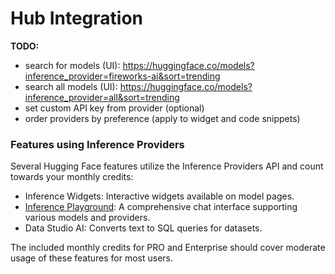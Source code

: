 # Hub Integration

**TODO:**
- search for models (UI): https://huggingface.co/models?inference_provider=fireworks-ai&sort=trending
- search all models (UI): https://huggingface.co/models?inference_provider=all&sort=trending
- set custom API key from provider (optional)
- order providers by preference (apply to widget and code snippets)

### Features using Inference Providers

Several Hugging Face features utilize the Inference Providers API and count towards your monthly credits:

- Inference Widgets: Interactive widgets available on model pages.
- [Inference Playground](https://huggingface.co/playground): A comprehensive chat interface supporting various models and providers.
- Data Studio AI: Converts text to SQL queries for datasets.

The included monthly credits for PRO and Enterprise should cover moderate usage of these features for most users.
